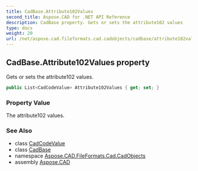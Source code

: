 ```yaml
---
title: CadBase.Attribute102Values
second_title: Aspose.CAD for .NET API Reference
description: CadBase property. Gets or sets the attribute102 values
type: docs
weight: 20
url: /net/aspose.cad.fileformats.cad.cadobjects/cadbase/attribute102values/
---
```

## CadBase.Attribute102Values property

Gets or sets the attribute102 values.

```csharp
public List<CadCodeValue> Attribute102Values { get; set; }
```

### Property Value

The attribute102 values.

### See Also

* class [CadCodeValue](../../../aspose.cad.fileformats.cad/cadcodevalue/)
* class [CadBase](../)
* namespace [Aspose.CAD.FileFormats.Cad.CadObjects](../../cadbase/)
* assembly [Aspose.CAD](../../../)


